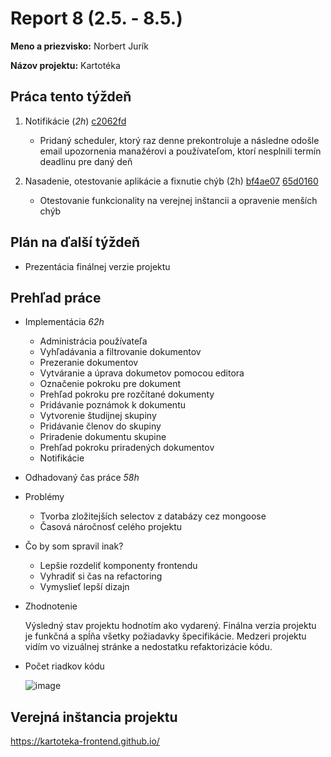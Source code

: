 # Report 8 (2.5. - 8.5.)

**Meno a priezvisko:** Norbert Jurík

**Názov projektu:** Kartotéka

## Práca tento týždeň

1. Notifikácie (_2h_) [c2062fd](https://github.com/NorbertJu/kartoteka/commit/c2062fdbb6e1ef597c7c5f1be7c9e07344b08da9)
   - Pridaný scheduler, ktorý raz denne prekontroluje a následne odošle email upozornenia manažérovi a používateľom, ktorí nesplnili termín deadlinu pre daný deň

2. Nasadenie, otestovanie aplikácie a fixnutie chýb (2h) [bf4ae07](https://github.com/NorbertJu/kartoteka/commit/bf4ae07c4f7631a6d16e36db601ccbaa4e9df58b) [65d0160](https://github.com/NorbertJu/kartoteka/commit/65d0160e639f2a6783cc021e7de87329f625ce04)
   - Otestovanie funkcionality na verejnej inštancii a opravenie menších chýb

## Plán na ďalší týždeň

- Prezentácia finálnej verzie projektu

## Prehľad práce

- Implementácia _62h_
  - Administrácia používateľa
  - Vyhľadávania a filtrovanie dokumentov
  - Prezeranie dokumentov
  - Vytváranie a úprava dokumetov pomocou editora
  - Označenie pokroku pre dokument
  - Prehľad pokroku pre rozčítané dokumenty
  - Pridávanie poznámok k dokumentu
  - Vytvorenie študijnej skupiny
  - Pridávanie členov do skupiny
  - Priradenie dokumentu skupine
  - Prehľad pokroku priradených dokumentov
  - Notifikácie

- Odhadovaný čas práce _58h_

- Problémy
  - Tvorba zložitejších selectov z databázy cez mongoose
  - Časová náročnosť celého projektu

- Čo by som spravil inak?
  - Lepšie rozdeliť komponenty frontendu
  - Vyhradiť si čas na refactoring
  - Vymyslieť lepší dizajn

- Zhodnotenie

  Výsledný stav projektu hodnotím ako vydarený. Finálna verzia projektu je funkčná a spĺňa všetky požiadavky špecifikácie. Medzeri projektu vidím vo vizuálnej stránke a nedostatku refaktorizácie kódu.

- Počet riadkov kódu

  ![image](https://user-images.githubusercontent.com/47781282/167305687-75732c92-2f6b-44b4-a2c9-7281ab1826c4.png)

## Verejná inštancia projektu

https://kartoteka-frontend.github.io/
